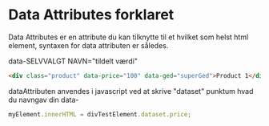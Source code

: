 # Data Attributes forklaret

Data Attributes er en attribute du kan tilknytte til et hvilket som helst html element, syntaxen for data attributen er således.

data-SELVVALGT NAVN="tildelt værdi"

```html
<div class="product" data-price="100" data-ged="superGed">Product 1</div>
```

dataAttributen anvendes i javascript ved at skrive "dataset" punktum hvad du navngav din data-
```javascript
myElement.innerHTML = divTestElement.dataset.price;
```
